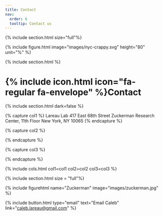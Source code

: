 ```yaml
---
title: Contact
nav:
  order: 6
  tooltip: Contact us
---
```

{% include section.html size="full"%}

{% include figure.html image="images/nyc-crappy.svg"  height="80" unit="%" %}

{% include section.html %}

# {% include icon.html icon="fa-regular fa-envelope" %}Contact


{% include section.html dark=false %}

{% capture col1 %}
Lareau Lab
417 East 68th Street
Zuckerman Research Center, 11th Floor
New York, NY 10065
{% endcapture %}

{% capture col2 %}
 
{% endcapture %}

{% capture col3 %}

{% endcapture %}

{% include cols.html col1=col1 col2=col2 col3=col3 %}


{% include section.html size = "full"%}

{% include figurehtml name="Zuckerman" image="images/zuckerman.jpg" %}

{%
  include button.html
  type="email"
  text="Email Caleb"
  link="caleb.lareau@gmail.com"
%}
